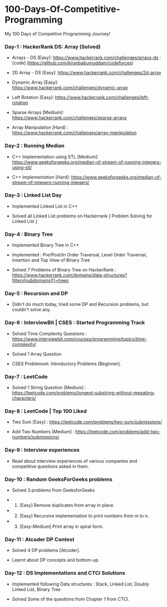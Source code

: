 # 100-Days-Of-Competitive-Programming
My 100 Days of Competitve Programming Journey!


### Day-1 : HackerRank DS: Array (Solved)

- Arrays - DS [Easy]: https://www.hackerrank.com/challenges/arrays-ds : [code] (https://github.com/kiranbabumuddam/codeforces)

- 2D Array - DS [Easy]: https://www.hackerrank.com/challenges/2d-array

- Dynamic Array [Easy]: https://www.hackerrank.com/challenges/dynamic-array

- Left Rotation [Easy]: https://www.hackerrank.com/challenges/left-rotation

- Sparse Arrays [Medium]: https://www.hackerrank.com/challenges/sparse-arrays

- Array Manipulation [Hard] : https://www.hackerrank.com/challenges/array-manipulation

### Day-2 : Running Median

- C++ Implementation using STL [Medium]: https://www.geeksforgeeks.org/median-of-stream-of-running-integers-using-stl/

- C++ Implementation [Hard]: https://www.geeksforgeeks.org/median-of-stream-of-integers-running-integers/

### Day-3 : Linked List Day

- Implemented Linked List in C++

- Solved all Linked List problems on Hackerrank [ Problem Solving for Linked List ]

### Day-4 : Binary Tree

- Implemented Binary Tree in C++

- Implemented : Pre/Post/In Order Traversal, Level Order Traversal, Insertion and Top View of Binary Tree

- Solved 7 Problems of Binary Tree on HackerRank : https://www.hackerrank.com/domains/data-structures?filters[subdomains][]=trees

### Day-5 : Recursion and DP

- Didn't do much today, tried some DP and Recursion problems, but couldn't solve any.

### Day-6 : InterviewBit | CSES : Started Programming Track

- Solved Time Complexity Questions : https://www.interviewbit.com/courses/programming/topics/time-complexity/

- Solved 1 Array Question

- CSES Problemset: Introductory Problems [Beginner].

### Day-7 : LeetCode 

- Solved 1 String Question [Medium] : https://leetcode.com/problems/longest-substring-without-repeating-characters/ 

### Day-8 : LeetCode | Top 100 Liked 

- Two Sum [Easy] : https://leetcode.com/problems/two-sum/submissions/

- Add Two Numbers [Medium] : https://leetcode.com/problems/add-two-numbers/submissions/

### Day-9 : Interview experiences

- Read about interview experiences of various companies and competitive questions asked in them.

### Day-10 : Random GeeksForGeeks problems

- Solved 3 problems from GeeksforGeeks

- 1. [Easy] Remove duplicates from array in place.

- 2. [Easy] Recursive implementation to print numbers from m to n.

- 3. [Easy-Medium] Print array in spiral form.


### Day-11 : Atcoder DP Contest

 - Solved 4 DP problems [Atcoder].

 - Learnt about DP concepts and bottom-up.
 

### Day-12 : DS Implementations and CTCI Solutions

 - Implemented following Data structures : Stack, Linked List, Doubly Linked List, Binary Tree

 - Solved Some of the questions from Chapter 1 from CTCI.

 
